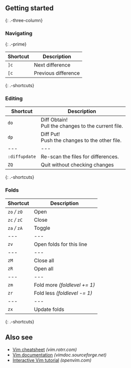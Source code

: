 ## Getting started

{: .-three-column}

### Navigating

{: .-prime}

| Shortcut | Description         |
| -------- | ------------------- |
| `]c`     | Next difference     |
| `[c`     | Previous difference |

{: .-shortcuts}

### Editing

| Shortcut      | Description                                            |
| ------------- | ------------------------------------------------------ |
| `do`          | Diff Obtain! <br>Pull the changes to the current file. |
| `dp`          | Diff Put! <br>Push the changes to the other file.      |
| ---           | ---                                                    |
| `:diffupdate` | Re-scan the files for differences.                     |
| `ZQ`          | Quit without checking changes                          |

{: .-shortcuts}

### Folds

| Shortcut      | Description                  |
| ------------- | ---------------------------- |
| `zo` _/_ `zO` | Open                         |
| `zc` _/_ `zC` | Close                        |
| `za` _/_ `zA` | Toggle                       |
| ---           | ---                          |
| `zv`          | Open folds for this line     |
| ---           | ---                          |
| `zM`          | Close all                    |
| `zR`          | Open all                     |
| ---           | ---                          |
| `zm`          | Fold more _(foldlevel += 1)_ |
| `zr`          | Fold less _(foldlevel -= 1)_ |
| ---           | ---                          |
| `zx`          | Update folds                 |

{: .-shortcuts}

## Also see

- [Vim cheatsheet](https://vim.rtorr.com/) _(vim.rotrr.com)_
- [Vim documentation](https://vimdoc.sourceforge.net/htmldoc/) _(vimdoc.sourceforge.net)_
- [Interactive Vim tutorial](https://openvim.com/) _(openvim.com)_
